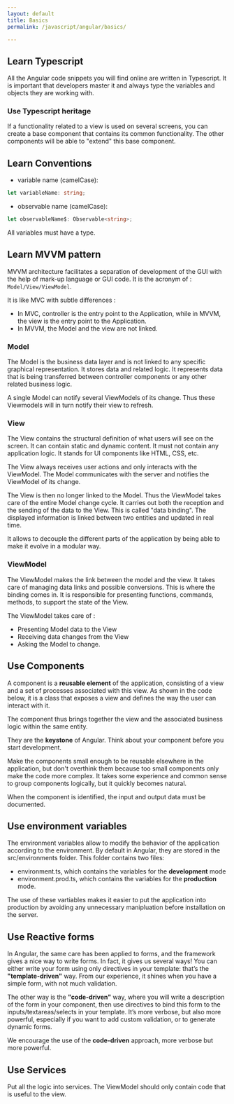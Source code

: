 ```yaml
---
layout: default
title: Basics
permalink: /javascript/angular/basics/

---
```


## Learn Typescript

All the Angular code snippets you will find online are written in Typescript. It is important that developers master it and always type the variables and objects they are working with.

### Use Typescript heritage

If a functionality related to a view is used on several screens, you can create a base component that contains its common functionality. The other components will be able to "extend" this base component.

## Learn Conventions

- variable name (camelCase):

```typescript
let variableName: string;
```

- observable name (camelCase):

```typescript
let observableName$: Observable<string>;
```

All variables must have a type.

## Learn MVVM pattern

MVVM architecture facilitates a separation of development of the GUI with the help of mark-up language or GUI code.
It is the acronym of : `Model/View/ViewModel`.

It is like MVC with subtle differences :
- In MVC, controller is the entry point to the Application, while in MVVM, the view is the entry point to the Application.
- In MVVM, the Model and the view are not linked.

### Model
The Model is the business data layer and is not linked to any specific graphical representation.
It stores data and related logic. It represents data that is being transferred between controller components or any other related business logic.

A single Model can notify several ViewModels of its change. Thus these Viewmodels will in turn notify their view to refresh.

### View
The View contains the structural definition of what users will see on the screen. It can contain static and dynamic content. It must not contain any application logic.
It stands for UI components like HTML, CSS, etc.

The View always receives user actions and only interacts with the ViewModel. The Model communicates with the server and notifies the ViewModel of its change.

The View is then no longer linked to the Model. Thus the ViewModel takes care of the entire Model change cycle. It carries out both the reception and the sending of the data to the View. This is called "data binding". The displayed information is linked between two entities and updated in real time.

It allows to decouple the different parts of the application by being able to make it evolve in a modular way.

### ViewModel
The ViewModel makes the link between the model and the view. It takes care of managing data links and possible conversions. This is where the binding comes in.
It is responsible for presenting functions, commands, methods, to support the state of the View.

The ViewModel takes care of :

- Presenting Model data to the View
- Receiving data changes from the View
- Asking the Model to change.


## Use Components

A component is a **reusable element** of the application, consisting of a view and a set of processes associated with this view. As shown in the code below, it is a class that exposes a view and defines the way the user can interact with it.

The component thus brings together the view and the associated business logic within the same entity.

They are the **keystone** of Angular. Think about your component before you start development.

Make the components small enough to be reusable elsewhere in the application, but don't overthink them because too small components only make the code more complex. It takes some experience and common sense to group components logically, but it quickly becomes natural.

When the component is identified, the input and output data must be documented.

## Use environment variables

The environment variables allow to modify the behavior of the application according to the environment. By default in Angular, they are stored in the src/environments folder. This folder contains two files:

- environment.ts, which contains the variables for the **development** mode
- environment.prod.ts, which contains the variables for the **production** mode.

The use of these vartiables makes it easier to put the application into production by avoiding any unnecessary manipluation before installation on the server.

## Use Reactive forms

In Angular, the same care has been applied to forms, and the framework gives a nice way to write forms. In fact, it gives us several ways!
You can either write your form using only directives in your template: that’s the **"template-driven"** way. From our experience, it shines when you have a simple form, with not much validation.

The other way is the **"code-driven"** way, where you will write a description of the form in your component, then use directives to bind this form to the inputs/textareas/selects in your template. It’s more verbose, but also more powerful, especially if you want to add custom validation, or to generate dynamic forms.

We encourage the use of the **code-driven** approach, more verbose but more powerful.

## Use Services

Put all the logic into services. The ViewModel should only contain code that is useful to the view.
